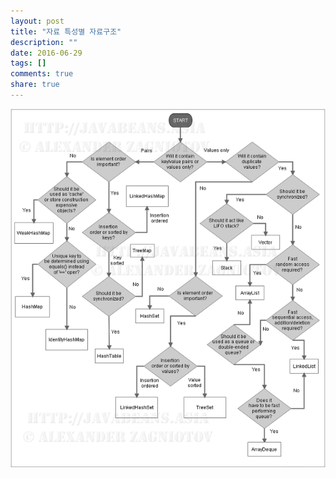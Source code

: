 ```yaml
---
layout: post
title: "자료 특성별 자료구조"
description: ""
date: 2016-06-29
tags: []
comments: true
share: true
---
```


![](/assets/images/posts/671/274E7143577392EE14FFF4.PNG)

  

